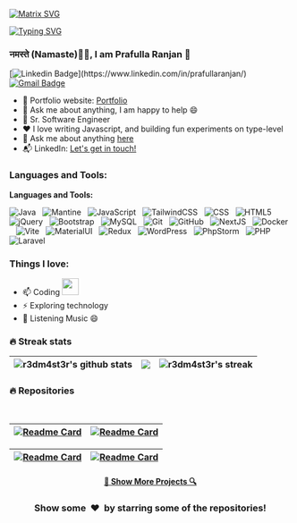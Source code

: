 [![Matrix SVG](https://raw.githubusercontent.com/rodrigograca31/rodrigograca31/master/matrix.svg)](https://www.youtube.com/watch?v=SDkAGkd4NLc)


[![Typing SVG](https://readme-typing-svg.demolab.com?font=Fira+Code&duration=2000&pause=1000&color=F71168&background=FFFFFF00&center=false&vCenter=true&random=true&width=600&lines=Sr.+Software+Engineer;Experienced+UI+Developer;Full+stack+Engineer;6%2B+Years+of+experience;Self+driven+and+always+positive)](https://git.io/typing-svg)

<!-- <h3> नमस्ते (Namaste)🙏🏻, I am Prafulla Ranjan 👋</h3> -->
### नमस्ते (Namaste)🙏🏻, I am Prafulla Ranjan 👋
[![Linkedin Badge](https://img.shields.io/badge/-Prafulla%20Ranjan-blue?style=flat-square&logo=Linkedin&logoColor=white&link=[https://www.linkedin.com/in/prafulla.ranjan](https://in.linkedin.com/in/prafullaranjan)/)](https://www.linkedin.com/in/prafullaranjan/)
[![Gmail Badge](https://img.shields.io/badge/-prafullaranjanweb@gmail.com-c14438?style=flat-square&logo=Gmail&logoColor=white&link=mailto:prafullaranjanweb@gmail.com)](mailto:prafullaranjanweb@gmail.com)


- 🎯 Portfolio website: [Portfolio](https://prafullaranjan.com/)
- 💬 Ask me about anything, I am happy to help :smile:
- 💼 Sr. Software Engineer
- ❤️ I love writing Javascript, and building fun experiments on type-level
- 💬 Ask me about anything [here](https://prafullaranjan.com)
- 📬 LinkedIn: [Let's get in touch!][linkedin]

### Languages and Tools:
**Languages and Tools:**

![Java](https://img.shields.io/badge/-React-black?logo=react&style=social)&nbsp;&nbsp;
![Mantine](https://img.shields.io/badge/-MantineUI-black?logo=mantine&style=social)&nbsp;&nbsp;
![JavaScript](https://img.shields.io/badge/-JavaScript-black?logo=javascript&style=social)&nbsp;&nbsp;
![TailwindCSS](https://img.shields.io/badge/-Tailwind%20CSS-black?logo=Tailwindcss&style=social)&nbsp;&nbsp;
![CSS](https://img.shields.io/badge/-CSS-black?logo=css3&style=social)&nbsp;&nbsp;
![HTML5](https://img.shields.io/badge/-HTML5-black?logo=html5&style=social)&nbsp;&nbsp;
![jQuery](https://img.shields.io/badge/-jQuery-black?logo=jquery&style=social)&nbsp;&nbsp;
![Bootstrap](https://img.shields.io/badge/-Bootstrap-black?logo=bootstrap&style=social)&nbsp;&nbsp;
![MySQL](https://img.shields.io/badge/-MySQL-black?logo=mysql&style=social)&nbsp;&nbsp;
![Git](https://img.shields.io/badge/-Git-black?logo=git&style=social)&nbsp;&nbsp;
![GitHub](https://img.shields.io/badge/-GitHub-black?logo=github&style=social)&nbsp;&nbsp;
![NextJS](https://img.shields.io/badge/-NextJS-black?logo=google&style=social)&nbsp;&nbsp;
![Docker](https://img.shields.io/badge/-Docker-black?logo=docker&style=social)&nbsp;&nbsp;
![Vite](https://img.shields.io/badge/-Vite-black?logo=vite&style=social)&nbsp;&nbsp;
![MaterialUI](https://img.shields.io/badge/-Material%20UI-black?logo=mui&style=social)&nbsp;&nbsp;
![Redux](https://img.shields.io/badge/-Redux-black?logo=redux&style=social)&nbsp;&nbsp;
![WordPress](https://img.shields.io/badge/-WordPress-black?logo=wordpress&style=social)&nbsp;&nbsp;
![PhpStorm](https://img.shields.io/badge/-PhpStorm-black?logo=phpstorm&style=social)&nbsp;&nbsp;
![PHP](https://img.shields.io/badge/-PhP-black?logo=php&style=social)&nbsp;&nbsp;
![Laravel](https://img.shields.io/badge/-Laravel-black?logo=laravel&style=social)&nbsp;&nbsp;


### Things I love:
- 📫 Coding <img src="https://media.giphy.com/media/WUlplcMpOCEmTGBtBW/giphy.gif" width="30">
- ⚡ Exploring technology
- 💬 Listening Music 😄


### 🔥 Streak stats
| <img align="center" src="https://github-readme-stats.vercel.app/api?username=r3dm4st3r&show_icons=true&include_all_commits=true&theme=transparent&hide_border=true" alt="r3dm4st3r's github stats" /> | <img align="center" src="https://github-readme-stats.vercel.app/api/top-langs/?username=r3dm4st3r&layout=compact&theme=transparent&hide_border=true" /> | <img title="🔥 Conitnuous working streak" alt="r3dm4st3r's streak" src="https://github-readme-streak-stats.herokuapp.com/?user=r3dm4st3r&theme=transparent&hide_border=true"/> |
|------------------------------------------------------------------------------------------------------------------------------------------------------------------------------------------------|---------------------------------------------------------------------------------------------------------------------------------------------------------|---------------------------------------------------------------------------------------------------------------------------------------------------------------------|

### 🔥 Repositories

<br>

| [![Readme Card](https://github-readme-stats.vercel.app/api/pin/?username=r3dm4st3r&repo=MusicPro&theme=react&border_color=333&border_radius=0)](https://github.com/r3dm4st3r/musicpro) | [![Readme Card](https://github-readme-stats.vercel.app/api/pin/?username=r3dm4st3r&repo=react-quick-starter-ts&theme=react&border_color=333&border_radius=0)](https://github.com/r3dm4st3r/react-quick-starter-ts) |
| ------------- | ------------- |


| [![Readme Card](https://github-readme-stats.vercel.app/api/pin/?username=r3dm4st3r&repo=quick-start-laravel-react&theme=react&border_color=333&border_radius=0)](https://github.com/r3dm4st3r/quick-start-laravel-react) | [![Readme Card](https://github-readme-stats.vercel.app/api/pin/?username=r3dm4st3r&repo=r3dm4st3r&theme=react&border_color=333&border_radius=0)](https://github.com/r3dm4st3r/react-quick-starter-ts) |
| ------------- |-------------------------------------------------------------------------------------------------------------------------------------------------------------------------------------------------------|


<h4 align="center">
  <a href="https://github.com/r3dm4st3r?tab=repositories" title="Show Repositories">🔎 Show More Projects 🔍</a>
</h4>

<div align="center">
<h3 align="center">Show some &nbsp;❤️&nbsp; by starring some of the repositories!</h3>
</div>

<!--[website]: -->
[linkedin]: https://in.linkedin.com/in/prafullaranjan
